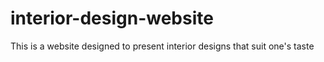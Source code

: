 # interior-design-website
This is a website designed to present interior designs that suit one's taste
